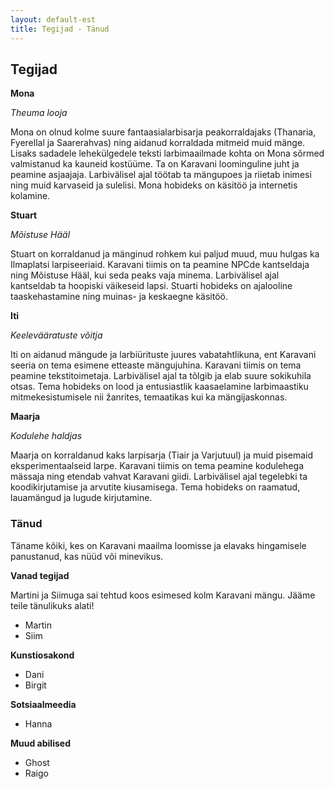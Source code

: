 ```yaml
---
layout: default-est
title: Tegijad - Tänud
---
```

## Tegijad

**Mona**

_Theuma looja_

Mona on olnud kolme suure fantaasialarbisarja peakorraldajaks (Thanaria, Fyerellal ja Saarerahvas) ning aidanud korraldada mitmeid muid mänge. Lisaks sadadele lehekülgedele teksti larbimaailmade kohta on Mona sõrmed valmistanud ka kauneid kostüüme. Ta on Karavani loominguline juht ja peamine asjaajaja. Larbivälisel ajal töötab ta mängupoes ja riietab inimesi ning muid karvaseid ja sulelisi. Mona hobideks on käsitöö ja internetis kolamine. 

**Stuart**

_Mõistuse Hääl_

Stuart on korraldanud ja mänginud rohkem kui paljud muud, muu hulgas ka Ilmaplatsi larpiseeriaid. Karavani tiimis on ta peamine NPCde kantseldaja ning Mõistuse Hääl, kui seda peaks vaja minema. Larbivälisel ajal kantseldab ta hoopiski väikeseid lapsi. Stuarti hobideks on ajalooline taaskehastamine ning muinas- ja keskaegne käsitöö.

**Iti**

_Keelevääratuste võitja_

Iti on aidanud mängude ja larbiürituste juures vabatahtlikuna, ent Karavani seeria on tema esimene etteaste mängujuhina. Karavani tiimis on tema peamine tekstitoimetaja. Larbivälisel ajal ta tõlgib ja elab suure sokikuhila otsas. Tema hobideks on lood ja entusiastlik kaasaelamine larbimaastiku mitmekesistumisele nii žanrites, temaatikas kui ka mängijaskonnas.

**Maarja**

_Kodulehe haldjas_

Maarja on korraldanud kaks larpisarja (Tiair ja Varjutuul) ja muid pisemaid eksperimentaalseid larpe. Karavani tiimis on tema peamine kodulehega mässaja ning etendab vahvat Karavani giidi. Larbivälisel ajal tegelebki ta koodikirjutamise ja arvutite kiusamisega. Tema hobideks on raamatud, lauamängud ja lugude kirjutamine. 


### Tänud

Täname kõiki, kes on Karavani maailma loomisse ja elavaks hingamisele panustanud, kas nüüd või minevikus. 

**Vanad tegijad**

Martini ja Siimuga sai tehtud koos esimesed kolm Karavani mängu. Jääme teile tänulikuks alati! 

* Martin
* Siim

**Kunstiosakond**
* Dani
* Birgit

**Sotsiaalmeedia**
* Hanna

**Muud abilised**
* Ghost
* Raigo
